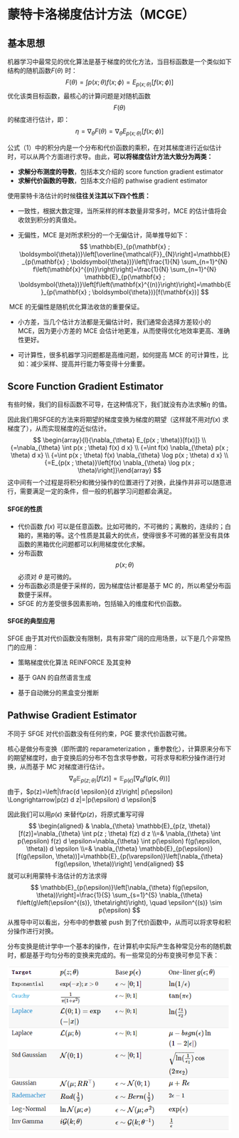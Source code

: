 # 蒙特卡洛梯度估计方法（MCGE）

## 基本思想

机器学习中最常见的优化算法是基于梯度的优化方法，当目标函数是一个类似如下结构的随机函数$F(\theta)$ 时：
$$
F(\theta)=\int p(x ; \theta) f(x ; \phi)=E_{p(x ; \theta)}[f(x ; \phi)]
$$
优化该类目标函数，最核心的计算问题是对随机函数$$F(θ)$$ 的梯度进行估计，即：
$$
\eta=\nabla_{\theta} F(\theta)=\nabla_{\theta} E_{p(x ; \theta)}[f(x ; \phi)]
$$


公式（1）中的积分内是一个分布和代价函数的乘积，在对其梯度进行近似估计时，可以从两个方面进行求导。由此，**可以将梯度估计方法大致分为两类：**

- **求解分布测度的导数**，包括本文介绍的 score function gradient estimator
- **求解代价函数的导数**，包括本文介绍的 pathwise gradient estimator



使用蒙特卡洛估计的时候**往往关注其以下四个性质：**

- 一致性，根据大数定理，当所采样的样本数量非常多时，MCE 的估计值将会收敛到积分的真值处。

- 无偏性，MCE 是对所求积分的一个无偏估计，简单推导如下：
$$
  \mathbb{E}_{p(\mathbf{x} ; \boldsymbol{\theta})}\left[\overline{\mathcal{F}}_{N}\right]=\mathbb{E}_{p(\mathbf{x} ; \boldsymbol{\theta})}\left[\frac{1}{N} \sum_{n=1}^{N} f\left(\mathbf{x}^{(n)}\right)\right]=\frac{1}{N} \sum_{n=1}^{N} \mathbb{E}_{p(\mathbf{x} ; \boldsymbol{\theta})}\left[f\left(\mathbf{x}^{(n)}\right)\right]=\mathbb{E}_{p(\mathbf{x} ; \boldsymbol{\theta})}[f(\mathbf{x})]
$$


​					MCE 的无偏性是随机优化算法收敛的重要保证。

- 小方差，当几个估计方法都是无偏估计时，我们通常会选择方差较小的 MCE，因为更小方差的 MCE 会估计地更准，从而使得优化地效率更高、准确性更好。

- 可计算性，很多机器学习问题都是高维问题，如何提高 MCE 的可计算性，比如：减少采样、提高并行能力等变得十分重要。

  

## Score Function Gradient Estimator

有些时候，我们的目标函数不可导，在这种情况下，我们就没有办法求解$\eta$ 的值。

因此我们用SFGE的方法来将期望的梯度变换为梯度的期望（这样就不用对$f(x)$ 求梯度了），从而实现梯度的近似估计。
$$
\begin{array}{l}{\nabla_{\theta} E_{p(x ; \theta)}[f(x)]} \\ {=\nabla_{\theta} \int p(x ; \theta) f(x) d x} \\ {=\int f(x) \nabla_{\theta} p(x ; \theta) d x} \\ {=\int p(x ; \theta) f(x) \nabla_{\theta} \log p(x ; \theta) d x} \\ {=E_{p(x ; \theta)}\left[f(x) \nabla_{\theta} \log p(x ; \theta)\right]}\end{array}
$$
这中间有一个过程是将积分和微分操作的位置进行了对换，此操作并非可以随意进行，需要满足一定的条件，但一般的机器学习问题都会满足。

#### SFGE的性质

- 代价函数 $f(x)$ 可以是任意函数。比如可微的，不可微的；离散的，连续的；白箱的，黑箱的等。这个性质是其最大的优点，使得很多不可微的甚至没有具体函数的黑箱优化问题都可以利用梯度优化求解。
- 分布函数 $$p(x;\theta)$$ 必须对 *θ* 是可微的。
- 分布函数必须是便于采样的，因为梯度估计都是基于 MC 的，所以希望分布函数便于采样。
- SFGE 的方差受很多因素影响，包括输入的维度和代价函数。

#### SFGE的典型应用

SFGE 由于其对代价函数没有限制，具有非常广阔的应用场景，以下是几个非常热门的应用：

- 策略梯度优化算法 REINFORCE 及其变种

- 基于 GAN 的自然语言生成

- 基于自动微分的黑盒变分推断

  

## Pathwise Gradient Estimator 

不同于 SFGE 对代价函数没有任何约束，PGE 要求代价函数可微。

核心是做分布变换（即所谓的 reparameterization ，重参数化），计算原来分布下的期望梯度时，由于变换后的分布不包含求导参数，可将求导和积分操作进行对换，从而基于 MC 对梯度进行估计。
$$
\nabla_{\theta} \mathbb{E}_{p(z ; \theta)}[f(z)]=\mathbb{E}_{p(\epsilon)}\left[\nabla_{\theta} f(g(\epsilon, \theta))\right]
$$
由于，$p(z)=\left|\frac{d \epsilon}{d z}\right| p(\epsilon) \Longrightarrow|p(z) d z|=|p(\epsilon) d \epsilon|$ 

因此我们可以用$p(\epsilon)$ 来替代$p(z)$，将原式重写可得
$$
\begin{aligned} & \nabla_{\theta} \mathbb{E}_{p(z, \theta)}[f(z)]=\nabla_{\theta} \int p(z ; \theta) f(z) d z \\=& \nabla_{\theta} \int p(\epsilon) f(z) d \epsilon=\nabla_{\theta} \int p(\epsilon) f(g(\epsilon, \theta)) d \epsilon \\=& \nabla_{\theta} \mathbb{E}_{p(\epsilon)}[f(g(\epsilon, \theta))]=\mathbb{E}_{p(\varepsilon)}\left[\nabla_{\theta} f(g(\epsilon, \theta))\right] \end{aligned}
$$
就可以利用蒙特卡洛估计的方法求得
$$
\mathbb{E}_{p(\epsilon)}\left[\nabla_{\theta} f(g(\epsilon, \theta))\right]=\frac{1}{S} \sum_{s=1}^{S} \nabla_{\theta} f\left(g\left(\epsilon^{(s)}, \theta\right)\right), \quad \epsilon^{(s)} \sim p(\epsilon)
$$
从推导中可以看出，分布中的参数被 push 到了代价函数中，从而可以将求导和积分操作进行对换。

分布变换是统计学中一个基本的操作，在计算机中实际产生各种常见分布的随机数时，都是基于均匀分布的变换来完成的。有一些常见的分布变换可参见下表：

<img src="../picture/Fisher/1.png" style="zoom:95%"/>

